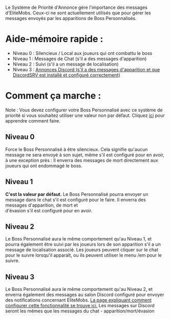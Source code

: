 Le Système de Priorité d'Annonce gère l'importance des messages d'EliteMobs. Ceux-ci ne sont actuellement utilisés que pour gérer les messages envoyés par les apparitions de Boss Personnalisés.

# Aide-mémoire rapide :

*   Niveau 0 : Silencieux / Local aux joueurs qui ont combattu le boss
*   Niveau 1 : Messages de Chat (s'il a des messages d'apparition)
*   Niveau 2 : Suivi (s'il a un message de localisation)
*   Niveau 3 : [Annonces Discord (s'il a des messages d'apparition et que DiscordSRV est installé et configuré correctement)]($language$/elitemobs/discordsrv.md)

# Comment ça marche :

Note : Vous devez configurer votre Boss Personnalisé avec ce système de priorité si vous souhaitez utiliser une valeur non par défaut. Cliquez [ici]($language$/elitemobs/creating_bosses.md&section=announcementpriority) pour apprendre comment faire.

## Niveau 0

Force le Boss Personnalisé à être silencieux. Cela signifie qu'aucun message ne sera envoyé à son sujet, même s'il est configuré pour en avoir, à une exception près : Il enverra des messages de mort directement aux joueurs qui ont endommagé le boss.

## Niveau 1

**C'est la valeur par défaut.** Le Boss Personnalisé pourra envoyer un message dans le chat s'il est configuré pour le faire. Il enverra des messages d'apparition, de mort et\
d'évasion s'il est configuré pour en avoir.

## Niveau 2

Le Boss Personnalisé aura le même comportement qu'au Niveau 1, et pourra également être suivi par les joueurs lors de son apparition s'il a un message de localisation associé. Les joueurs peuvent cliquer sur le chat pour le suivre lorsqu'il apparaît, ou ils peuvent utiliser le menu /em pour le suivre.

## Niveau 3

Le Boss Personnalisé aura le même comportement qu'au Niveau 2, et enverra également des messages au salon Discord configuré pour envoyer des notifications concernant EliteMobs. [La page expliquant comment configurer cette fonctionnalité se trouve ici.]($language$/elitemobs/discordsrv.md) Les messages sur Discord seront les mêmes que les messages du chat - apparition/mort/évasion